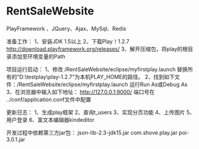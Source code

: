 # RentSaleWebsite
PlayFramework 、JQuery、Ajax、MySql、Redis


准备工作：
1、安装JDK 1.5以上
2、下载Play！1.2.7 http://download.playframework.org/releases/
3、解开压缩包，将play的根目录添加至环境变量的Path

项目运行启动：
1、修改 /RentSaleWebsite/eclipse/myfirstplay.launch 替换所有的"D:\testplay\play-1.2.7"为本机PLAY_HOME的路径。
2、找到如下文件：/RentSaleWebsite/eclipse/myfirstplay.launch 运行Run As或Debug As
3、在浏览器中输入如下地址： http://127.0.0.1:9000/  端口号在 ../conf/application.conf文件中配置



更新日志：
1、生成play框架
2、查询t_users
3、实现分页功能
4、上传图片
5、用户登录
6、富文本编辑器kindeditor  



开发过程中依赖第三方jar包：
json-lib-2.3-jdk15.jar
com.shove.play.jar
poi-3.0.1.jar